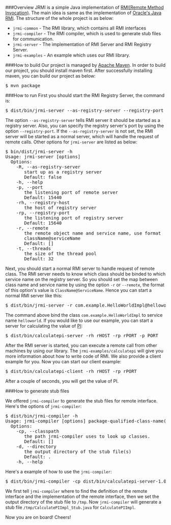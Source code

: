 ###Overview
JRMI is a simple Java implementation of [RMI(Remote Method Invocation)](http://en.wikipedia.org/wiki/RMI). The main idea is same as the implementation of [Oracle's Java RMI](http://www.oracle.com/technetwork/java/javase/tech/index-jsp-136424.html). The structure of the whole project is as below:

* `jrmi-common` - The RMI library, which contains all RMI interfaces
* `jrmi-compiler` - The RMI compiler, which is used to generate stub files for communication.
* `jrmi-server` - The implementation of RMI Server and RMI Registry Server.
* `jrmi-examples` - An example which uses our RMI library.

###How to build
Our project is managed by [Apache Maven](http://maven.apache.org/). In order to build our project, you should install maven first. After successfully installing maven, you can build our project as below:

<pre>
$ mvn package
</pre>

###How to run
First you should start the RMI Registry Server, the command is:

<pre>
$ dist/bin/jrmi-server --as-registry-server --registry-port rPORT
</pre>

The option `--as-registry-server` tells RMI server it should be started as a registry server. Also, you can specify the registry server's port by using the option `--registry-port`. If the `--as-registry-server` is not set, the RMI server will be started as a normal server, which will handle the request of remote calls. Other options for `jrmi-server` are listed as below:

<pre>
$ bin/dist/jrmi-server -h
Usage: jrmi-server [options]
  Options:
    -R, --as-registry-server
       start up as a registry server
       Default: false
    -h, --help
    -p, --port
       the listening port of remote server
       Default: 15440
    -rh, --registry-host
       the host of registry server
    -rp, --registry-port
       the listening port of registry server
       Default: 15640
    -r, --remote
       the remote object name and service name, use format 
       className@serviceName
       Default: []
    -t, --threads
       the size of the thread pool
       Default: 32
</pre>

Next, you should start a normal RMI server to handle request of remote class. The RMI server needs to know which class should be binded to which service name on the registry server. So you should set the map between class name and service name by using the option `-r` or `--remote`, the format of this option's value is `ClassName@ServiceName`. Hence you can start a normal RMI server like this:

<pre>
$ dist/bin/jrmi-server -r com.example.HelloWorldImpl@helloworld
</pre>

The command above bind the class `com.example.HelloWorldImpl` to service name `helloworld`. If you would like to use our example, you can start a server for calculating the value of [PI](http://en.wikipedia.org/wiki/Pi):

<pre>
$ dist/bin/calculatepi-server -rh rHOST -rp rPORT -p PORT
</pre>

After the RMI server is started, you can execute a remote call from other machines by using our library. The `jrmi-examples/calculatepi` will give you more information about how to write code of RMI. We also provide a client example for you. Now you can start our client example:

<pre>
$ dist/bin/calculatepi-client -rh rHOST -rp rPORT
</pre>

After a couple of seconds, you will get the value of PI.

###How to generate stub files

We offered `jrmi-compiler` to generate the stub files for remote interface. Here's the options of `jrmi-compiler`:

<pre>
$ dist/bin/jrmi-compiler -h
Usage: jrmi-compiler [options] package-qualified-class-name(s)
  Options:
    -cp, --classpath
       the path jrmi-compiler uses to look up classes.
       Default: []
    -d, --directory
       the output directory of the stub file(s)
       Default: .
    -h, --help
</pre>

Here's a example of how to use the `jrmi-compiler`:

<pre>
$ dist/bin/jrmi-compiler -cp dist/bin/calculatepi-server-1.0.jar -cp dist/bin/calculatepi-common-1.0.jar -d /tmp CalculatePIImpl
</pre>

We first tell `jrmi-compiler` where to find the definition of the remote interface and the implementation of the remote interface, then we set the output directory of the stub file to `/tmp`. Now `jrmi-compiler` will generate a stub file `/tmp/CalculatePIImpl_Stub.java` for `CalculatePIImpl`.

Now you are on board! Cheers!




